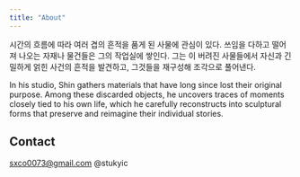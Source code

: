 ```yaml
---
title: "About"
---
```


시간의 흐름에 따라 여러 겹의 흔적을 품게 된 사물에 관심이 있다. 쓰임을 다하고 떨어져 나오는 자재나 물건들은 그의 작업실에 쌓인다. 그는 이 버려진 사물들에서 자신과 긴밀하게 얽힌 사건의 흔적을 발견하고, 그것들을 재구성해 조각으로 풀어낸다.

In his studio, Shin gathers materials that have long since lost their original purpose. Among these discarded objects, he uncovers traces of moments closely tied to his own life, which he carefully reconstructs into sculptural forms that preserve and reimagine their individual stories.


## Contact


sxco0073@gmail.com
@stukyic
